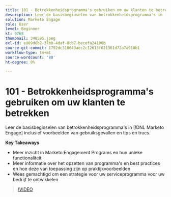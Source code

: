 ```yaml
---
title: 101 - Betrokkenheidsprogramma's gebruiken om uw klanten te betrekken
description: Leer de basisbeginselen van betrokkenheidsprogramma's in [!DNL Marketo Engage] inclusief voorbeelden van gebruiksgevallen en tips en trucs.
solution: Marketo Engage
role: User
level: Beginner
kt: 9768
thumbnail: 340595.jpeg
exl-id: e809d8b2-37b0-4daf-8cb7-becefa24100b
source-git-commit: 1792dc318643aec2c12613f621361d72a7a918b1
workflow-type: tm+mt
source-wordcount: '88'
ht-degree: 0%

---
```


# 101 - Betrokkenheidsprogramma&#39;s gebruiken om uw klanten te betrekken

Leer de basisbeginselen van betrokkenheidsprogramma&#39;s in [!DNL Marketo Engage] inclusief voorbeelden van gebruiksgevallen en tips en trucs.

**Key Takeaways**

* Meer inzicht in Marketo Engagement Programs en hun unieke functionaliteit
* Meer informatie over het opzetten van programma&#39;s en best practices en hoe deze van toepassing zijn op praktijkvoorbeelden
* Wees gemachtigd om een strategie voor uw serviceprogramma voor uw bedrijf te ontwikkelen

>[!VIDEO](https://video.tv.adobe.com/v/340595/?quality=12&learn=on)
